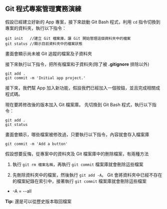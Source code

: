 
## Git 程式專案管理實務演練

假設已經建立好新的 App 專案，接下來啟動 Git Bash 程式，利用 `cd` 指令切換到專案的資料夾，執行以下指令：

```
git init   //建立 Git 檔案庫，讓 Git 開始管理這個資料夾中的檔案
git status //顯示目前資料夾中的檔案狀態
```

畫面會顯示尚未被 Git 追蹤的檔案及子資料夾

接下來執行以下指令，把所有檔案和子資料夾(除了被 **.gitignore** 排除以外)

```
git add .
git commit -m 'Initial app project.'
```

接下來，我們幫 App 加入新功能，假設我們已經加入一個按鈕，並且完成相關成程式碼。

現在要將修改後的版本加入 Git 檔案庫。 先切換到 Git Bash 程式，執行以下指令：

```
git add .
git status
```

畫面會顯示，哪些檔案被修改過，只要執行以下指令，內容就會存入檔案庫

```
git commit -m 'Add a button'
```

假設想要反悔，從專案中的資料夾及 Git 檔案庫中的刪除檔案，有兩種方法

1. 執行 `git rm 檔案名稱`，再執行 `git commit` 檔案庫就會刪除這些檔案

2. 先刪除資料夾中的檔案，然後執行 `git add -A`。 Git 會將資料夾中已經不存在的檔案紀錄在索引中，接著執行 `git commit` 檔案庫就會刪除這些檔案

+ -A = --all  

**Tip:** 還是可以從歷史版本取回檔案
